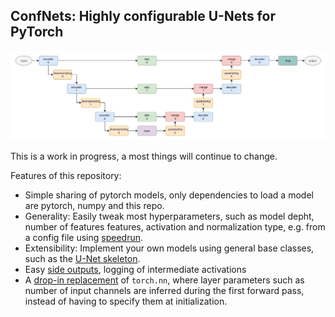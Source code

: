 ## ConfNets: Highly configurable U-Nets for PyTorch

![U-Net_structure.jpg](diagrams/UNet.jpg)

This is a work in progress, a most things will continue to change.

Features of this repository:
- Simple sharing of pytorch models, only dependencies to load a model are pytorch, numpy and this repo.
- Generality: Easily tweak most hyperparameters, such as model depht, number of features features, activation and normalization type, e.g. from a config file using [speedrun](https://www.github.com/inferno-pytorch/speedrun).
- Extensibility: Implement your own models using general base classes, such as the [U-Net skeleton](https://github.com/imagirom/ConfNets/blob/master/confnets/models/unet.py#L85).
- Easy [side outputs](https://github.com/imagirom/ConfNets/blob/master/confnets/wrappers/multi_io.py#L14), logging of intermediate activations
- A [drop-in replacement](https://github.com/imagirom/ConfNets/tree/master/confnets/nn) of `torch.nn`, where layer parameters such as number of input channels are inferred during the first forward pass, instead of having to specify them at initialization.
